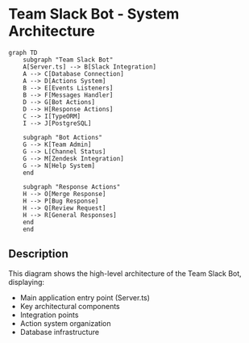 # Team Slack Bot - System Architecture

```mermaid
graph TD
    subgraph "Team Slack Bot"
    A[Server.ts] --> B[Slack Integration]
    A --> C[Database Connection]
    A --> D[Actions System]
    B --> E[Events Listeners]
    B --> F[Messages Handler]
    D --> G[Bot Actions]
    D --> H[Response Actions]
    C --> I[TypeORM]
    I --> J[PostgreSQL]

    subgraph "Bot Actions"
    G --> K[Team Admin]
    G --> L[Channel Status]
    G --> M[Zendesk Integration]
    G --> N[Help System]
    end

    subgraph "Response Actions"
    H --> O[Merge Response]
    H --> P[Bug Response]
    H --> Q[Review Request]
    H --> R[General Responses]
    end
    end
```

## Description

This diagram shows the high-level architecture of the Team Slack Bot, displaying:

- Main application entry point (Server.ts)
- Key architectural components
- Integration points
- Action system organization
- Database infrastructure
